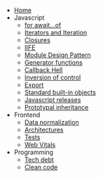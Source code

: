 - [Home](/)
- Javascript
  - [for await...of](javascript/for-await-of.md)
  - [Iterators and Iteration](javascript/iterators.md)
  - [Closures](javascript/closures.md)
  - [IIFE](javascript/iife.md)
  - [Module Design Pattern](javascript/module-pattern.md)
  - [Generator functions](javascript/generators.md)
  - [Callback Hell](javascript/callback-hell.md)
  - [Inversion of control](javascript/inversion-control.md)
  - [Export](javascript/export.md)
  - [Standard built-in objects](javascript/standard-builtin-objects.md)
  - [Javascript releases](javascript/releases.md)
  - [Prototypal inheritance](javascript/prototypal-inheritance.md)
- Frontend
  - [Data normalization](frontend/data-normalization.md)
  - [Architectures](frontend/architectures.md)
  - [Tests](frontend/tests.md)
  - [Web Vitals](frontend/webvitals.md)
- Programming
  - [Tech debt](programming/tech-debt.md)
  - [Clean code](programming/clean-code.md)